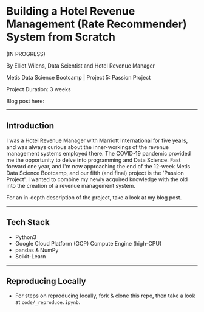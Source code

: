 # Building a Hotel Revenue Management (Rate Recommender) System from Scratch

(IN PROGRESS)

By Elliot Wilens, Data Scientist and Hotel Revenue Manager

Metis Data Science Bootcamp | Project 5: Passion Project

Project Duration: 3 weeks

Blog post here: 

___
## Introduction

I was a Hotel Revenue Manager with Marriott International for five years, and was always curious about the inner-workings of the revenue management systems employed there. The COVID-19 pandemic provided me the opportunity to delve into programming and Data Science. Fast forward one year, and I'm now approaching the end of the 12-week Metis Data Science Bootcamp, and our fifth (and final) project is the 'Passion Project'. I wanted to combine my newly acquired knowledge with the old into the creation of a revenue management system.

For an in-depth description of the project, take a look at my blog post.

___
## Tech Stack

* Python3
* Google Cloud Platform (GCP) Compute Engine (high-CPU)
* pandas & NumPy
* Scikit-Learn

___
## Reproducing Locally

* For steps on reproducing locally, fork & clone this repo, then take a look at `code/_reproduce.ipynb`.
